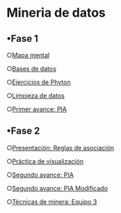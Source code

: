 #  Mineria de datos

## •Fase 1

○[Mapa mental](https://github.com/NancyRdz/Miner-a_de_datos/blob/main/MapaMental_1_1845816.pdf)

○[Bases de datos](https://github.com/claudiogaytan28/MineriaDeDatos/blob/main/EjercicioBD_Equipo3.pdf)

○[Ejercicios de Phyton](Ej_Phyton_1845816.ipynb)

○[Limpieza de datos](https://github.com/claudiogaytan28/MineriaDeDatos/blob/main/Ej_Limpieza_Equipo3.ipynb)

○[Primer avance: PIA](https://github.com/xthaliax/mineriaa/blob/main/Avance1_PIA_Equipo3.ipynb)

## •Fase 2

○[Presentación: Reglas de asociación](https://github.com/Ruy8/RuyAramis_Mineria/blob/main/Presentaci%C3%B3n_ReglasDeAsociaci%C3%B3n_Equipo3.pdf)

○[Práctica de visualización](https://github.com/xthaliax/mineriaa/blob/main/Visualizacion_Equipo3.ipynb)

○[Segundo avance: PIA](https://github.com/claudiogaytan28/MineriaDeDatos/blob/main/Entrega2_Equipo3.ipynb)

○[Segundo avance: PIA Modificado](https://github.com/claudiogaytan28/MineriaDeDatos/blob/main/Entrega2_Equipo3_Mod.ipynb)

○[Técnicas de minera: Equipo 3](https://github.com/Ruy8/RuyAramis_Mineria/blob/main/Equipo3_T%C3%A9cnicas.ipynb)
